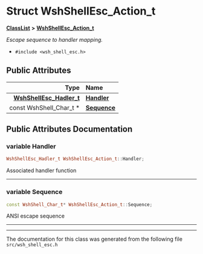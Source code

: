 

# Struct WshShellEsc\_Action\_t



[**ClassList**](annotated.md) **>** [**WshShellEsc\_Action\_t**](structWshShellEsc__Action__t.md)



_Escape sequence to handler mapping._ 

* `#include <wsh_shell_esc.h>`





















## Public Attributes

| Type | Name |
| ---: | :--- |
|  [**WshShellEsc\_Hadler\_t**](wsh__shell__esc_8h.md#typedef-wshshellesc_hadler_t) | [**Handler**](#variable-handler)  <br> |
|  const WshShell\_Char\_t \* | [**Sequence**](#variable-sequence)  <br> |












































## Public Attributes Documentation




### variable Handler 

```C++
WshShellEsc_Hadler_t WshShellEsc_Action_t::Handler;
```



Associated handler function 


        

<hr>



### variable Sequence 

```C++
const WshShell_Char_t* WshShellEsc_Action_t::Sequence;
```



ANSI escape sequence 


        

<hr>

------------------------------
The documentation for this class was generated from the following file `src/wsh_shell_esc.h`


